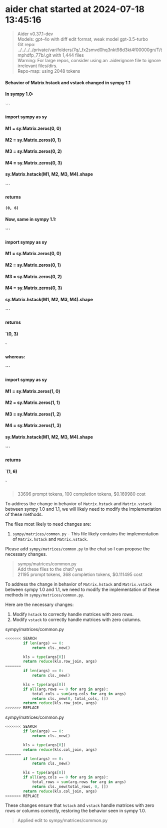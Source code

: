 
# aider chat started at 2024-07-18 13:45:16

> Aider v0.37.1-dev  
> Models: gpt-4o with diff edit format, weak model gpt-3.5-turbo  
> Git repo: ../../../../private/var/folders/7q/_fx2smvd0hq3nkt98d3kt4f00000gn/T/tmphdfp_77b/.git with 1,444 files  
> Warning: For large repos, consider using an .aiderignore file to ignore irrelevant files/dirs.  
> Repo-map: using 2048 tokens  

#### Behavior of Matrix hstack and vstack changed in sympy 1.1  
#### In sympy 1.0:  
#### ```  
#### import sympy as sy  
#### M1 = sy.Matrix.zeros(0, 0)  
#### M2 = sy.Matrix.zeros(0, 1)  
#### M3 = sy.Matrix.zeros(0, 2)  
#### M4 = sy.Matrix.zeros(0, 3)  
#### sy.Matrix.hstack(M1, M2, M3, M4).shape  
#### ```  
#### returns   
#### `(0, 6)`  
####   
#### Now, same in sympy 1.1:  
#### ```  
#### import sympy as sy  
#### M1 = sy.Matrix.zeros(0, 0)  
#### M2 = sy.Matrix.zeros(0, 1)  
#### M3 = sy.Matrix.zeros(0, 2)  
#### M4 = sy.Matrix.zeros(0, 3)  
#### sy.Matrix.hstack(M1, M2, M3, M4).shape  
#### ```  
#### returns  
#### `(0, 3)  
#### `  
#### whereas:  
#### ```  
#### import sympy as sy  
#### M1 = sy.Matrix.zeros(1, 0)  
#### M2 = sy.Matrix.zeros(1, 1)  
#### M3 = sy.Matrix.zeros(1, 2)  
#### M4 = sy.Matrix.zeros(1, 3)  
#### sy.Matrix.hstack(M1, M2, M3, M4).shape  
#### ```  
#### returns  
#### `(1, 6)  
#### `  
> 33696 prompt tokens, 100 completion tokens, $0.169980 cost  

To address the change in behavior of `Matrix.hstack` and `Matrix.vstack` between sympy 1.0 and 1.1, we will likely need to modify the implementation of these methods.

The files most likely to need changes are:
1. `sympy/matrices/common.py` - This file likely contains the implementation of `Matrix.hstack` and `Matrix.vstack`.

Please add `sympy/matrices/common.py` to the chat so I can propose the necessary changes.

> sympy/matrices/common.py  
> Add these files to the chat? yes  
> 21195 prompt tokens, 368 completion tokens, $0.111495 cost  

To address the change in behavior of `Matrix.hstack` and `Matrix.vstack` between sympy 1.0 and 1.1, we need to modify the implementation of these methods in `sympy/matrices/common.py`.

Here are the necessary changes:

1. Modify `hstack` to correctly handle matrices with zero rows.
2. Modify `vstack` to correctly handle matrices with zero columns.

sympy/matrices/common.py
```python
<<<<<<< SEARCH
        if len(args) == 0:
            return cls._new()

        kls = type(args[0])
        return reduce(kls.row_join, args)
=======
        if len(args) == 0:
            return cls._new()

        kls = type(args[0])
        if all(arg.rows == 0 for arg in args):
            total_cols = sum(arg.cols for arg in args)
            return cls._new(0, total_cols, [])
        return reduce(kls.row_join, args)
>>>>>>> REPLACE
```

sympy/matrices/common.py
```python
<<<<<<< SEARCH
        if len(args) == 0:
            return cls._new()

        kls = type(args[0])
        return reduce(kls.col_join, args)
=======
        if len(args) == 0:
            return cls._new()

        kls = type(args[0])
        if all(arg.cols == 0 for arg in args):
            total_rows = sum(arg.rows for arg in args)
            return cls._new(total_rows, 0, [])
        return reduce(kls.col_join, args)
>>>>>>> REPLACE
```

These changes ensure that `hstack` and `vstack` handle matrices with zero rows or columns correctly, restoring the behavior seen in sympy 1.0.

> Applied edit to sympy/matrices/common.py  
